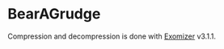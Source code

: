 # BearAGrudge

Compression and decompression is done with [Exomizer](https://bitbucket.org/magli143/exomizer/wiki/Home) v3.1.1.
